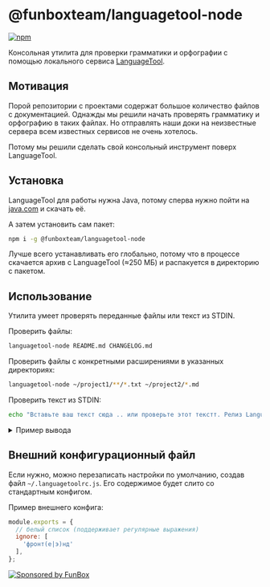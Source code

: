 # @funboxteam/languagetool-node

[![npm](https://img.shields.io/npm/v/@funboxteam/languagetool-node.svg)](https://www.npmjs.com/package/@funboxteam/languagetool-node)

Консольная утилита для проверки грамматики и орфографии с помощью локального сервиса
[LanguageTool](https://github.com/languagetool-org/languagetool).

## Мотивация

Порой репозитории с проектами содержат большое количество файлов с документацией.
Однажды мы решили начать проверять грамматику и орфографию в таких файлах. Но отправлять наши доки
на неизвестные сервера всем известных сервисов не очень хотелось.

Потому мы решили сделать свой консольный инструмент поверх LanguageTool. 

## Установка

LanguageTool для работы нужна Java, потому сперва нужно пойти на [java.com](https://www.java.com) и скачать её.

А затем установить сам пакет:

```bash
npm i -g @funboxteam/languagetool-node
```

Лучше всего устанавливать его глобально, потому что в процессе скачается архив с LanguageTool (≈250 МБ)
и распакуется в директорию с пакетом.

## Использование

Утилита умеет проверять переданные файлы или текст из STDIN.

Проверить файлы:

```bash
languagetool-node README.md CHANGELOG.md
```

Проверить файлы с конкретными расширениями в указанных директориях:

```bash
languagetool-node ~/project1/**/*.txt ~/project2/*.md
```

Проверить текст из STDIN:

```bash
echo "Вставьте ваш текст сюда .. или проверьте этот текстт. Релиз LanguageTool 4.0 состоялся в четверг 29 декабря 2017 года." | languagetool-node
```

<details>
  <summary>Пример вывода</summary>
  
  ```bash
  $ echo "Вставьте ваш текст сюда .. или проверьте этот текстт. Релиз LanguageTool 4.0 состоялся в четверг 29 декабря 2017 года." | languagetool-node

  <stdin>
    1:25  warning  Две точки подряд                                             typographical  spell
  Context: «Вставьте ваш текст сюда .. или проверьте этот текстт. Релиз Langua...»
  Possible replacements: «.»
  
    1:28  warning  Это предложение не начинается с заглавной буквы              typographical  spell
  Context: «Вставьте ваш текст сюда .. или проверьте этот текстт. Релиз LanguageTo...»
  Possible replacements: «Или»
  
    1:47  warning  Найдена орфографическая ошибка                               misspelling    spell
  Context: «...те ваш текст сюда .. или проверьте этот текстт. Релиз LanguageTool 4.0 состоялся в чет...»
  Possible replacements: «текст, текста, тексте, тексту, тексты, текс тт, текст т»
  
    1:90  warning  Днём недели 29 декабря 2017 является не четверг, а пятница.  uncategorized  spell
  Context: «...стт. Релиз LanguageTool 4.0 состоялся в четверг 29 декабря 2017 года. »
  
  ⚠ 4 warnings
  ```
</details>

## Внешний конфигурационный файл

Если нужно, можно перезаписать настройки по умолчанию, создав файл `~/.languagetoolrc.js`.
Его содержимое будет слито со стандартным конфигом.

Пример внешнего конфига:

```javascript
module.exports = {
  // белый список (поддерживает регулярные выражения)
  ignore: [
    'фронт(е|э)нд'
  ],
};
```

[![Sponsored by FunBox](https://funbox.ru/badges/sponsored_by_funbox_centered.svg)](https://funbox.ru)

